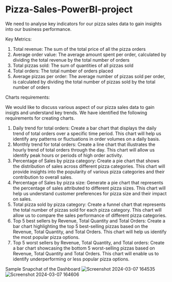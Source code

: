 # Pizza-Sales-PowerBI-project

We need to analyse key indicators for our pizza sales data to gain insights into our business performance. 

Key Metrics:

1. Total revenue:
      The sum of the total price of all the pizza orders
2. Average order value:
      The average amount spent per order, calculated by dividing the total revenue by the total number of orders
3. Total pizzas sold:
      The sum of quantities of all pizzas sold
4. Total orders:
      The total number of orders placed
5. Average pizzas per order:
      The average number of pizzas sold per order, is calculated by dividing the total number of pizzas sold by the total number of orders

Charts requirements:

We would like to discuss various aspect of our pizza sales data to gain insigts and understand key trends. We have identified the following requirements for creating charts.

1. Daily trend for total orders:
      Create a bar chart that displays the daily trend of total orders over a specific time period. This chart will help us identify any patterns or fluctuations in order volumes on a daily basis.
2. Monthly trend for total orders:
      Create a line chart that illustrates the hourly trend of total orders through the day. This chart will allow us identify peak hours or periods of high order activity.
3. Percentage of Sales by pizza category:
      Create a pie chart that shows the distribution of sales across different pizza categories. This chart will provide insights into the popularity of various pizza categories and their contribution to overall sales.
4. Percentage of Sales by pizza size:
      Generate a pie chart that represents the percentage of sales attributed to different pizza sizes. This chart will help us understand customer preferences for pizza size and their impact on sales.
5. Total pizza sold by pizza category:
       Create a funnel chart that represents the total number of pizzas sold for each pizza category. This chart will allow us to compare the sales performance of different pizza categories.
6. Top 5 best sellers by Revenue, Total Quantity and Total Orders:
       Create a bar chart highlighting the top 5 best-selling pizzas based on the Revenue, Total Quantity, and Total Orders. This chart will help us identify the most popular pizza options.
7. Top 5 worst sellers by Revenue, Total Quantity, and Total orders:
       Create a bar chart showcasing the bottom 5 worst-selling pizzas based on Revenue, Total Quantity and Total Orders. This chart will enable us to identify underperforming or less popular pizza options.



Sample Snapchat of the Dashboard
![Screenshot 2024-03-07 164535](https://github.com/joseasmino/Pizza-Sales-PowerBI-project/assets/139784691/c57f02bb-b68e-4fe5-9240-ee3de7aaa18e)
![Screenshot 2024-03-07 164606](https://github.com/joseasmino/Pizza-Sales-PowerBI-project/assets/139784691/875a9677-79dd-4506-8a9d-3f094155a705)
